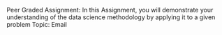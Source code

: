Peer Graded Assignment: In this Assignment, you will demonstrate your understanding of the data science methodology by applying it to a given problem
Topic: Email
